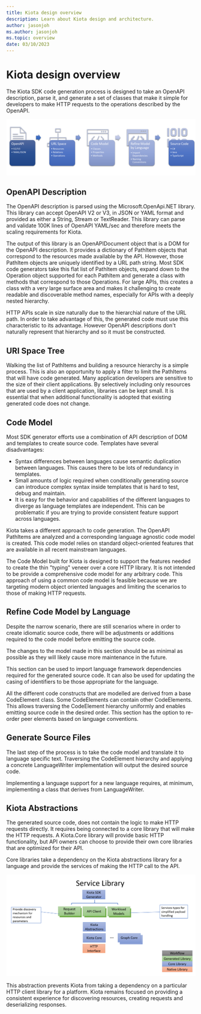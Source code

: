 ```yaml
---
title: Kiota design overview
description: Learn about Kiota design and architecture.
author: jasonjoh
ms.author: jasonjoh
ms.topic: overview
date: 03/10/2023
---
```


# Kiota design overview

The Kiota SDK code generation process is designed to take an OpenAPI description, parse it, and generate a set of classes that make it simple for developers to make HTTP requests to the operations described by the OpenAPI.

![An image depicting the steps to generate source code from an OpenAPI description](./images/designoverview.png)

## OpenAPI Description

The OpenAPI description is parsed using the Microsoft.OpenApi.NET library. This library can accept OpenAPI V2 or V3, in JSON or YAML format and provided as either a String, Stream or TextReader. This library can parse and validate 100K lines of OpenAPI YAML/sec and therefore meets the scaling requirements for Kiota.

The output of this library is an OpenAPIDocument object that is a DOM for the OpenAPI description. It provides a dictionary of PathItem objects that correspond to the resources made available by the API. However, those PathItem objects are uniquely identified by a URL path string. Most SDK code generators take this flat list of PathItem objects, expand down to the Operation object supported for each PathItem and generate a class with methods that correspond to those Operations. For large APIs, this creates a class with a very large surface area and makes it challenging to create readable and discoverable method names, especially for APIs with a deeply nested hierarchy.

HTTP APIs scale in size naturally due to the hierarchial nature of the URL path. In order to take advantage of this, the generated code must use this characteristic to its advantage. However OpenAPI descriptions don't naturally represent that hierarchy and so it must be constructed.

## URI Space Tree

Walking the list of PathItems and building a resource hierarchy is a simple process. This is also an opportunity to apply a filter to limit the PathItems that will have code generated. Many application developers are sensitive to the size of their client applications. By selectively including only resources that are used by a client application, libraries can be kept small. It is essential that when additional functionality is adopted that existing generated code does not change.

## Code Model

Most SDK generator efforts use a combination of API description of DOM and templates to create source code. Templates have several disadvantages:

- Syntax differences between languages cause semantic duplication between languages. This causes there to be lots of redundancy in templates.
- Small amounts of logic required when conditionally generating source can introduce complex syntax inside templates that is hard to test, debug and maintain.
- It is easy for the behavior and capabilities of the different languages to diverge as language templates are independent. This can be problematic if you are trying to provide consistent feature support across languages.

Kiota takes a different approach to code generation. The OpenAPI PathItems are analyzed and a corresponding language agnostic code model is created. This code model relies on standard object-oriented features that are available in all recent mainstream languages.

The Code Model built for Kiota is designed to support the features needed to create the thin "typing" veneer over a core HTTP library. It is not intended to be provide a comprehensive code model for any arbitrary code. This approach of using a common code model is feasible because we are targeting modern object oriented languages and limiting the scenarios to those of making HTTP requests.

## Refine Code Model by Language

Despite the narrow scenario, there are still scenarios where in order to create idiomatic source code, there will be adjustments or additions required to the code model before emitting the source code.

The changes to the model made in this section should be as minimal as possible as they will likely cause more maintenance in the future.

This section can be used to import language framework dependencies required for the generated source code. It can also be used for updating the casing of identifiers to be those appropriate for the language.

All the different code constructs that are modelled are derived from a base CodeElement class. Some CodeElements can contain other CodeElements. This allows traversing the CodeElement hierarchy uniformly and enables emitting source code in the desired order. This section has the option to re-order peer elements based on language conventions.

## Generate Source Files

The last step of the process is to take the code model and translate it to language specific text. Traversing the CodeElement hierarchy and applying a concrete LanguageWriter implementation will output the desired source code.

Implementing a language support for a new language requires, at minimum, implementing a class that derives from LanguageWriter.

## Kiota Abstractions

The generated source code, does not contain the logic to make HTTP requests directly. It requires being connected to a core library that will make the HTTP requests. A Kiota.Core library will provide basic HTTP functionality, but API owners can choose to provide their own core libraries that are optimized for their API.

Core libraries take a dependency on the Kiota abstractions library for a language and provide the services of making the HTTP call to the API.

![An image depicting the relationship between the generated code and the abstractions library](./images/KiotaAbstractions.png)

This abstraction prevents Kiota from taking a dependency on a particular HTTP client library for a platform. Kiota remains focused on providing a consistent experience for discovering resources, creating requests and deserializing responses.
